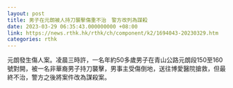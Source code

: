 ```yaml
---
layout: post
title: 男子在元朗被人持刀襲擊傷重不治　警方改列為謀殺
date: 2023-03-29 06:35:43.000000000 +08:00
link: https://news.rthk.hk/rthk/ch/component/k2/1694043-20230329.htm
categories: rthk
---
```


元朗發生傷人案。凌晨三時許，一名年約50多歲男子在青山公路元朗段150至160號對開，被一名非華裔男子持刀襲擊，男事主受傷倒地，送往博愛醫院搶救，但最終不治，警方之後將案件改為謀殺案。
